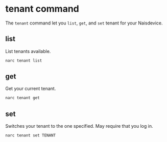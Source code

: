 # tenant command

The `tenant` command let you `list`, `get`, and `set` tenant for your Naisdevice.

## list

List tenants available.

```bash
narc tenant list
```

## get

Get your current tenant.

```bash
narc tenant get
```

## set

Switches your tenant to the one specified.
May require that you log in.

```bash
narc tenant set TENANT
```
